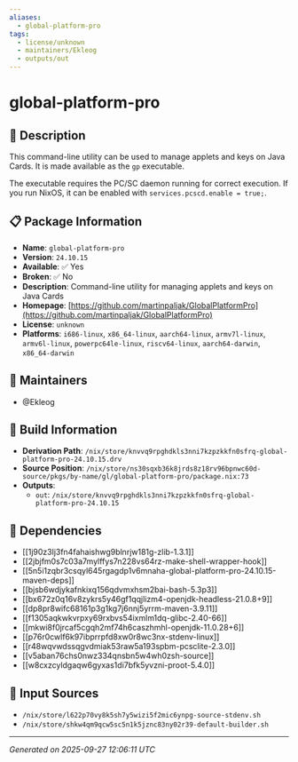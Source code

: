 ```yaml
---
aliases:
  - global-platform-pro
tags:
  - license/unknown
  - maintainers/Ekleog
  - outputs/out
---
```


# global-platform-pro

## 📝 Description

This command-line utility can be used to manage applets and keys
on Java Cards. It is made available as the `gp` executable.

The executable requires the PC/SC daemon running for correct execution.
If you run NixOS, it can be enabled with `services.pcscd.enable = true;`.


## 📋 Package Information

- **Name**: `global-platform-pro`
- **Version**: `24.10.15`
- **Available**: ✅ Yes
- **Broken**: ✅ No
- **Description**: Command-line utility for managing applets and keys on Java Cards
- **Homepage**: [https://github.com/martinpaljak/GlobalPlatformPro](https://github.com/martinpaljak/GlobalPlatformPro)
- **License**: `unknown`
- **Platforms**: `i686-linux`, `x86_64-linux`, `aarch64-linux`, `armv7l-linux`, `armv6l-linux`, `powerpc64le-linux`, `riscv64-linux`, `aarch64-darwin`, `x86_64-darwin`
## 👥 Maintainers

- @Ekleog


## 🔧 Build Information

- **Derivation Path**: `/nix/store/knvvq9rpghdkls3nni7kzpzkkfn0sfrq-global-platform-pro-24.10.15.drv`
- **Source Position**: `/nix/store/ns30sqxb36k8jrds8z18rv96bpnwc60d-source/pkgs/by-name/gl/global-platform-pro/package.nix:73`
- **Outputs**:
  - `out`:  `/nix/store/knvvq9rpghdkls3nni7kzpzkkfn0sfrq-global-platform-pro-24.10.15`

## 🔗 Dependencies

- [[1j90z3lj3fn4fahaishwg9blnrjw181g-zlib-1.3.1]]
- [[2jbjfm0s7c03a7mylffys7n228vs64rz-make-shell-wrapper-hook]]
- [[5n5i1zqbr3csqyl645rgagdp1v6mnaha-global-platform-pro-24.10.15-maven-deps]]
- [[bjsb6wdjykafnkixq156qdvmxhsm2bai-bash-5.3p3]]
- [[bx672z0q16v8zykrs5y46gf1qqjlizm4-openjdk-headless-21.0.8+9]]
- [[dp8pr8wifc68161p3g1kg7j6nnj5yrrm-maven-3.9.11]]
- [[f1305aqkwkvrpxy69rxbvs54ixmlm1dq-glibc-2.40-66]]
- [[mkwi8f0jrcaf5cgqh2mf74h6caszhmhl-openjdk-11.0.28+6]]
- [[p76r0cwlf6k97ibprrpfd8xw0r8wc3nx-stdenv-linux]]
- [[r48wqvwdssqgvdmiak53raw5a193spbm-pcsclite-2.3.0]]
- [[v5aban76chs0nwz334qnsbn5w4wh0zsh-source]]
- [[w8cxzcyldgaqw6gyxas1di7bfk5yvzni-proot-5.4.0]]

## 📁 Input Sources

- `/nix/store/l622p70vy8k5sh7y5wizi5f2mic6ynpg-source-stdenv.sh`
- `/nix/store/shkw4qm9qcw5sc5n1k5jznc83ny02r39-default-builder.sh`

---
*Generated on 2025-09-27 12:06:11 UTC*
